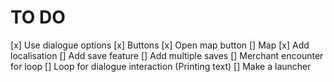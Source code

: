 # TO DO

[x] Use dialogue options
    [x] Buttons
[x] Open map button
    [] Map
[x] Add localisation
[] Add save feature
    [] Add multiple saves
[] Merchant encounter for loop
[] Loop for dialogue interaction (Printing text)
[] Make a launcher